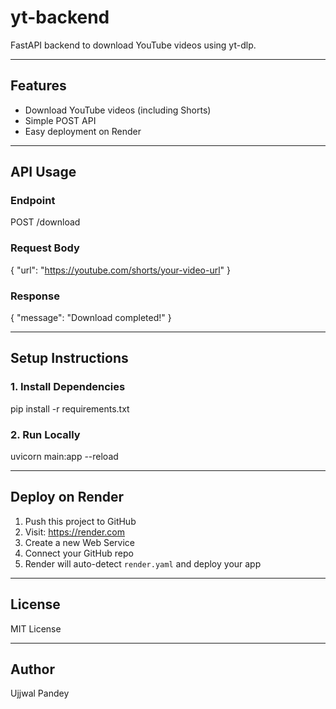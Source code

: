 # yt-backend

FastAPI backend to download YouTube videos using yt-dlp.

---

## Features

- Download YouTube videos (including Shorts)
- Simple POST API
- Easy deployment on Render

---

## API Usage

### Endpoint

POST /download

### Request Body

{ "url": "https://youtube.com/shorts/your-video-url" }

### Response

{ "message": "Download completed!" }

---

## Setup Instructions

### 1. Install Dependencies

pip install -r requirements.txt

### 2. Run Locally

uvicorn main:app --reload

---

## Deploy on Render

1. Push this project to GitHub  
2. Visit: https://render.com  
3. Create a new Web Service  
4. Connect your GitHub repo  
5. Render will auto-detect `render.yaml` and deploy your app

---

## License

MIT License

---

## Author

Ujjwal Pandey
